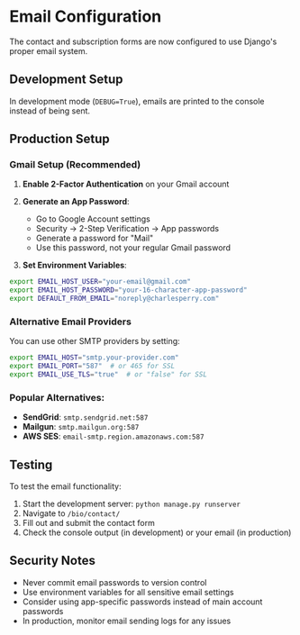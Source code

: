 # Email Configuration

The contact and subscription forms are now configured to use Django's proper email system.

## Development Setup

In development mode (`DEBUG=True`), emails are printed to the console instead of being sent.

## Production Setup

### Gmail Setup (Recommended)

1. **Enable 2-Factor Authentication** on your Gmail account
2. **Generate an App Password**:
   - Go to Google Account settings
   - Security → 2-Step Verification → App passwords
   - Generate a password for "Mail"
   - Use this password, not your regular Gmail password

3. **Set Environment Variables**:
```bash
export EMAIL_HOST_USER="your-email@gmail.com"
export EMAIL_HOST_PASSWORD="your-16-character-app-password"
export DEFAULT_FROM_EMAIL="noreply@charlesperry.com"
```

### Alternative Email Providers

You can use other SMTP providers by setting:
```bash
export EMAIL_HOST="smtp.your-provider.com"
export EMAIL_PORT="587"  # or 465 for SSL
export EMAIL_USE_TLS="true"  # or "false" for SSL
```

### Popular Alternatives:
- **SendGrid**: `smtp.sendgrid.net:587`
- **Mailgun**: `smtp.mailgun.org:587`
- **AWS SES**: `email-smtp.region.amazonaws.com:587`

## Testing

To test the email functionality:

1. Start the development server: `python manage.py runserver`
2. Navigate to `/bio/contact/`
3. Fill out and submit the contact form
4. Check the console output (in development) or your email (in production)

## Security Notes

- Never commit email passwords to version control
- Use environment variables for all sensitive email settings
- Consider using app-specific passwords instead of main account passwords
- In production, monitor email sending logs for any issues